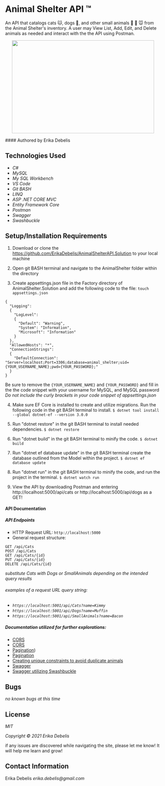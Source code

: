 # Animal Shelter API :tm:

An API that catalogs cats :cat:, dogs :dog:, and other small animals :rabbit: :hamster: :mouse: from the Animal Shelter's inventory. A user may View List, Add, Edit, and Delete animals as needed and interact with the  the API using Postman.
<p align="center">
  <img width="460" height="300" src="https://marketplace.animalsheltering.org/sites/default/files/styles/results/public/images/magazine/Success_DSC0210_322177_1s.jpg?itok=OYPPqX3c">
</p>
#### Authored by Erika Debelis

## Technologies Used

* _C#_
* _MySQL_
* _My SQL Workbench_
* _VS Code_
* _Git BASH_
* _LINQ_
* _ASP .NET CORE MVC_
* _Entity Framework Core_
* _Postman_
* _Swagger_
* _Swashbuckle_

## Setup/Installation Requirements

1. Download or clone the https://github.com/ErikaDebelis/AnimalShelterAPI.Solution to your local machine

2. Open git BASH terminal and navigate to the AnimalShelter folder within the directory

3. Create appsettings.json file in the Factory directory of AnimalShelter.Solution and add the following code to the file:
    ``touch appsettings.json``

```
{
  "Logging":
  {
    "LogLevel":
    {
      "Default": "Warning",
      "System": "Information",
      "Microsoft": "Information"
    }
  },
  "AllowedHosts": "*",
  "ConnectionStrings":
  {
    "DefaultConnection": "Server=localhost;Port=3306;database=animal_shelter;uid={YOUR_USERNAME_NAME};pwd={YOUR_PASSWORD};"
  }
}
```
Be sure to remove the ``{YOUR_USERNAME_NAME}`` and ``{YOUR_PASSWORD}`` and fill in the the code snippet with your username for MySQL, and MySQL password _Do not include the curly brackets in your code snippet of appsettings.json_

4. Make sure EF Core is installed to create and utilize migrations. Run the following code in the git BASH terminal to install.
    ``$ dotnet tool install --global dotnet-ef --version 3.0.0``

5. Run "dotnet restore" in the git BASH terminal to install needed dependencies.
    ``$ dotnet restore``

6. Run "dotnet build" in the git BASH terminal to minify the code.
    ``$ dotnet build``

7. Run "dotnet ef database update" in the git BASH terminal create the database outlined from the Model within the project.
    ``$ dotnet ef database update``

8. Run "dotnet run" in the git BASH terminal to  minify the code, and run the project in the terminal.
    ``$ dotnet watch run``

9. View the API by downloading Postman and entering http://localhost:5000/api/cats or http://localhost:5000/api/dogs as a GET!

#### API Documentation

##### API Endpoints
* HTTP Request URL: ``http://localhost:5000``
* General request structure:
``` 
GET /api/Cats
POST /api/Cats
GET /api/Cats/{id}
PUT /api/Cats/{id}
DELETE /api/Cats/{id} 
```

_substitute Cats with Dogs or SmallAnimals depending on the intended query results_

###### _examples of a request URL query string:_
* _``https://localhost:5001/api/Cats?name=Kimmy``_
* _``https://localhost:5001/api/Dogs?name=Muffin``_
* _``https://localhost:5001/api/SmallAnimals?name=Bacon``_


##### Documentation utilized for further explorations:
* [CORS](https://www.infoworld.com/article/3327562/how-to-enable-cors-in-aspnet-core.html)
* [CORS](https://docs.microsoft.com/en-us/aspnet/core/security/cors?view=aspnetcore-5.0)
* [Pagination](https://www.c-sharpcorner.com/article/how-to-do-paging-with-asp-net-web-api/))
* [Pagination](https://jasonwatmore.com/post/2018/10/17/c-pure-pagination-logic-in-c-aspnet)
* [Creating unique constraints to avoid duplicate animals](https://stackoverflow.com/questions/41246614/entity-framework-core-add-unique-constraint-code-first/41257827)
* [Swagger](https://docs.microsoft.com/en-us/aspnet/core/tutorials/web-api-help-pages-using-swagger?view=aspnetcore-5.0&viewFallbackFrom=aspnetcore-50)
* [Swagger utilizing Swashbuckle](https://docs.microsoft.com/en-us/aspnet/core/tutorials/getting-started-with-swashbuckle?view=aspnetcore-5.0&tabs=visual-studio)

## Bugs

_no known bugs at this time_

## License

_MIT_

_Copyright :copyright: 2021 Erika Debelis_

if any issues are discovered while navigating the site, please let me know! It will help me learn and grow!

## Contact Information

Erika Debelis _erika.debelis@gmail.com_